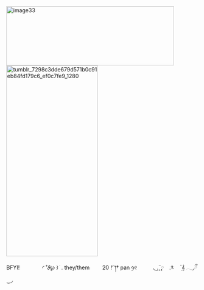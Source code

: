 <img width="440" height="155" alt="image33" src="https://github.com/user-attachments/assets/6932062f-422d-49d5-924a-9a0d1c89ef2f" />



<img width="240" height="500" alt="tumblr_7298c3dde679d571b0c91eb84fd179c6_ef0c7fe9_1280" src="https://github.com/user-attachments/assets/fe44b9a5-837d-4765-81b4-a9132016b19a" />

BFYI! 
    ㅤㅤㅤㅤ   ◜     ˚𝜗℘ ꒱ ׁ  .    they/them
      ㅤㅤ      20 !       ͡ །†      pan    ꪆ୧
         ㅤㅤㅤ◟  ͜.    ̥̈ ༙༙⠀ .༢ㅤ   ݂۫  𝄞  𓂃◞ྀ  ‿◞
